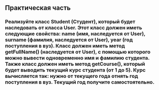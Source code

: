 ## Практическая часть

### Реализуйте класс Student (Студент), который будет наследовать от класса User. Этот класс должен иметь следующие свойства: name (имя, наследуется от User), surname (фамилия, наследуется от User), year (год поступления в вуз). Класс должен иметь метод getFullName() (наследуется от User), с помощью которого можно вывести одновременно имя и фамилию студента. Также класс должен иметь метод getCourse(), который будет выводить текущий курс студента (от 1 до 5). Курс вычисляется так: нужно от текущего года отнять год поступления в вуз. Текущий год получите самостоятельно.
